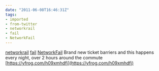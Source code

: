 ```yaml
---
date: "2011-06-08T16:46:31Z"
tags:
- imported
- from-twitter
- networkrail
- fail
- NetworkFail
---
```

[networkrail](/tags/networkrail) [fail](/tags/fail) [NetworkFail](/tags/networkfail) Brand new ticket barriers and this happens every night, over 2 hours around the commute  [https://yfrog.com/h09xmhdfj](https://yfrog.com/h09xmhdfj)
